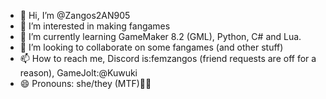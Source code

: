 - 👋 Hi, I’m @Zangos2AN905
- 👀 I’m interested in making fangames
- 🌱 I’m currently learning GameMaker 8.2 (GML), Python, C# and Lua.
- 💞️ I’m looking to collaborate on some fangames (and other stuff)
- 📫 How to reach me, Discord is:femzangos (friend requests are off for a reason), GameJolt:@Kuwuki
- 😄 Pronouns: she/they (MTF)🏳️‍⚧️

<!---
Zangos2AN905/Zangos2AN905 is a ✨ special ✨ repository because its `README.md` (this file) appears on your GitHub profile.
You can click the Preview link to take a look at your changes.
--->
